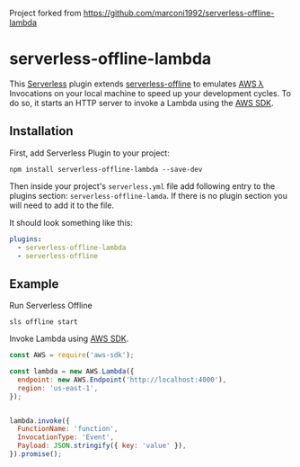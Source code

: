 Project forked from https://github.com/marconi1992/serverless-offline-lambda

# serverless-offline-lambda

This [Serverless](https://github.com/serverless/serverless) plugin extends [serverless-offline](https://github.com/dherault/serverless-offline) to emulates [AWS λ](https://aws.amazon.com/lambda) Invocations on your local machine to speed up your development cycles. To do so, it starts an HTTP server to invoke a Lambda using the [AWS SDK](https://github.com/aws/aws-sdk-js).

## Installation

First, add Serverless Plugin to your project:

`npm install serverless-offline-lambda --save-dev`

Then inside your project's `serverless.yml` file add following entry to the plugins section: `serverless-offline-lamda`. If there is no plugin section you will need to add it to the file.

It should look something like this:

```YAML
plugins:
  - serverless-offline-lambda
  - serverless-offline
```

## Example

Run Serverless Offline
```
sls offline start
```

Invoke Lambda using [AWS SDK](https://github.com/aws/aws-sdk-js).

```javascript
const AWS = require('aws-sdk');

const lambda = new AWS.Lambda({
  endpoint: new AWS.Endpoint('http://localhost:4000'),
  region: 'us-east-1',
});


lambda.invoke({
  FunctionName: 'function',
  InvocationType: 'Event',
  Payload: JSON.stringify({ key: 'value' }),
}).promise();

```
